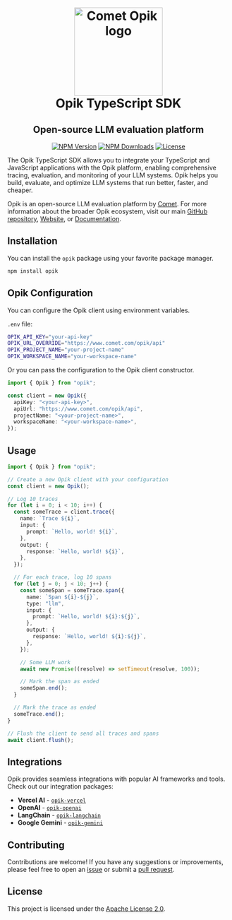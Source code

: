 <h1 align="center" style="border-bottom: none">
    <div>
        <a href="https://www.comet.com/site/products/opik/?from=llm&utm_source=opik&utm_medium=github&utm_content=header_img&utm_campaign=opik"><picture>
            <source media="(prefers-color-scheme: dark)" srcset="https://raw.githubusercontent.com/comet-ml/opik/refs/heads/main/apps/opik-documentation/documentation/static/img/logo-dark-mode.svg">
            <source media="(prefers-color-scheme: light)" srcset="https://raw.githubusercontent.com/comet-ml/opik/refs/heads/main/apps/opik-documentation/documentation/static/img/opik-logo.svg">
            <img alt="Comet Opik logo" src="https://raw.githubusercontent.com/comet-ml/opik/refs/heads/main/apps/opik-documentation/documentation/static/img/opik-logo.svg" width="200" />
        </picture></a>
        <br>
        Opik TypeScript SDK
    </div>
</h1>
<h2 align="center" style="border-bottom: none">Open-source LLM evaluation platform</h2>

<p align="center">
  <a href="https://www.npmjs.com/package/opik"><img src="https://img.shields.io/npm/v/opik.svg" alt="NPM Version"></a>
  <a href="https://www.npmjs.com/package/opik"><img src="https://img.shields.io/npm/dt/opik.svg" alt="NPM Downloads"></a>
  <a href="https://github.com/comet-ml/opik/blob/main/LICENSE"><img src="https://img.shields.io/github/license/comet-ml/opik" alt="License"></a>
</p>

The Opik TypeScript SDK allows you to integrate your TypeScript and JavaScript applications with the Opik platform, enabling comprehensive tracing, evaluation, and monitoring of your LLM systems. Opik helps you build, evaluate, and optimize LLM systems that run better, faster, and cheaper.

Opik is an open-source LLM evaluation platform by [Comet](https://www.comet.com?from=llm&utm_source=opik&utm_medium=github&utm_content=ts_sdk_readme&utm_campaign=opik). For more information about the broader Opik ecosystem, visit our main [GitHub repository](https://github.com/comet-ml/opik), [Website](https://www.comet.com/site/products/opik/), or [Documentation](https://www.comet.com/docs/opik/).

## Installation

You can install the `opik` package using your favorite package manager.

```bash
npm install opik
```

## Opik Configuration

You can configure the Opik client using environment variables.

`.env` file:

```bash
OPIK_API_KEY="your-api-key"
OPIK_URL_OVERRIDE="https://www.comet.com/opik/api"
OPIK_PROJECT_NAME="your-project-name"
OPIK_WORKSPACE_NAME="your-workspace-name"
```

Or you can pass the configuration to the Opik client constructor.

```typescript
import { Opik } from "opik";

const client = new Opik({
  apiKey: "<your-api-key>",
  apiUrl: "https://www.comet.com/opik/api",
  projectName: "<your-project-name>",
  workspaceName: "<your-workspace-name>",
});
```

## Usage

```typescript
import { Opik } from "opik";

// Create a new Opik client with your configuration
const client = new Opik();

// Log 10 traces
for (let i = 0; i < 10; i++) {
  const someTrace = client.trace({
    name: `Trace ${i}`,
    input: {
      prompt: `Hello, world! ${i}`,
    },
    output: {
      response: `Hello, world! ${i}`,
    },
  });

  // For each trace, log 10 spans
  for (let j = 0; j < 10; j++) {
    const someSpan = someTrace.span({
      name: `Span ${i}-${j}`,
      type: "llm",
      input: {
        prompt: `Hello, world! ${i}:${j}`,
      },
      output: {
        response: `Hello, world! ${i}:${j}`,
      },
    });

    // Some LLM work
    await new Promise((resolve) => setTimeout(resolve, 100));

    // Mark the span as ended
    someSpan.end();
  }

  // Mark the trace as ended
  someTrace.end();
}

// Flush the client to send all traces and spans
await client.flush();
```

## Integrations

Opik provides seamless integrations with popular AI frameworks and tools. Check out our integration packages:

- **Vercel AI** - [`opik-vercel`](https://www.npmjs.com/package/opik-vercel)
- **OpenAI** - [`opik-openai`](https://www.npmjs.com/package/opik-openai)
- **LangChain** - [`opik-langchain`](https://www.npmjs.com/package/opik-langchain)
- **Google Gemini** - [`opik-gemini`](https://www.npmjs.com/package/opik-gemini)

## Contributing

Contributions are welcome! If you have any suggestions or improvements, please feel free to open an [issue](https://github.com/comet-ml/opik/issues) or submit a [pull request](https://github.com/comet-ml/opik/pulls).

## License

This project is licensed under the [Apache License 2.0](https://github.com/comet-ml/opik/blob/main/LICENSE).
